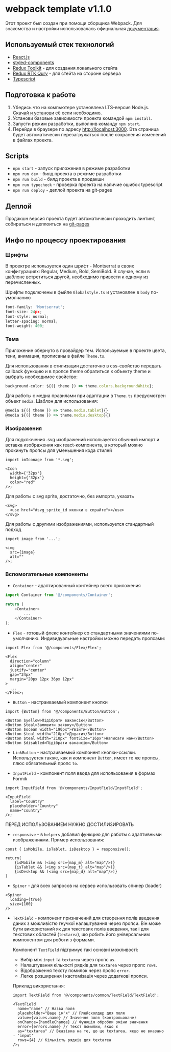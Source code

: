 # webpack template v1.1.0

Этот проект был создан при помощи сборщика Webpack. Для знакомства и настройки использовалась
официальная [документация](https://webpack.js.org/).

## Используемый стек технологий

- [React.js](https://react.dev/)
- [styled-components](https://styled-components.com/)
- [Redux Toolkit](https://redux-toolkit.js.org/) - для создания локального стейта
- [Redux RTK Qury](https://redux-toolkit.js.org/rtk-query/overview) - для стейта на стороне сервера
- [Typescript](https://www.typescriptlang.org/)

## Подготовка к работе

1. Убедись что на компьютере установлена LTS-версия Node.js.
   [Скачай и установи](https://nodejs.org/en/) её если необходимо.
2. Установи базовые зависимости проекта командой `npm install`.
3. Запусти режим разработки, выполнив команду `npm start`.
4. Перейди в браузере по адресу [http://localhost:3000](http://localhost:3000). Эта страница будет
   автоматически перезагружаться после сохранения изменений в файлах проекта.

## Scripts

- `npm start` - запуск приложения в режиме разработки
- `npm run dev` - билд проекта в режиме разработки
- `npm run build` - билд проекта в продакшн
- `npm run typecheck` - проверка проекта на наличие ошибок typescript
- `npm run deploy` - деплой проекта на git-pages

## Деплой

Продакшн версия проекта будет автоматически проходить линтинг, собираться и деплоиться на
[git-pages](https://labofcode.github.io/ypsilon-frontend/)

## Инфо по процессу проектирования

### Шрифты

В проектре используется один шрифт - Montserrat в своих конфигурациях: Regular, Medium, Bold,
SemiBold. В случае, если в шаблоне встретиться другой, необходимо привести к одному из
перечисленных.

Шрифты подключены в фыйле `Globalstyle.ts` и установлен в `body` по-умолчанию

```ts
font-family: 'Montserrat';
font-size: 24px;
font-style: normal;
letter-spacing: normal;
font-weight: 400;
```

### Тема

Приложение обернуто в провайдер тем. Используемые в проекте цвета, тени, анимация, прописаны в файле
`Theme.ts`.

Для использования в стилизации достаточно в css-свойство передать callback функцию и в пропсе theme
обратиться к объекту theme и выбрать необходимое свойство:

```ts
background-color: ${({ theme }) => theme.colors.backgroundWhite};
```

Для работы с медиа правилами при адаптации в `Theme.ts` предусмотрен объект `media`. Шаблон для
использования:

```ts
@media ${({ theme }) => theme.media.tablet}{}
@media ${({ theme }) => theme.media.desktop}{}
```

### Изображения

Для подключения .svg изображений используется обычный импорт и вставка изображения как
react-компонента, в который можно прокинуть пропсы для уменьшения кода стилей

```tsx
import imIconage from '*.svg';

<Icon
  width={'32px'}
  height={'32px'}
  color="red"
/>;
```

Для работы с svg sprite, достаточно, без импорта, указать

```tsx
<svg>
  <use href="#svg_sprite_id иконки в спрайте"></use>
</svg>
```

Для работы с другими изображениями, используется стандартный подход

```tsx
import image from '...';

<img
  src={image}
  alt=""
/>;
```

### Вспомогательные компоненты

- `Container` - адаптированный контейнер всего приложения

```ts
import Container from '@/components/Container';

return (
	<Container>
		...
	</Container>
);
```

- `Flex` - готовый флекс контейнер со стандартными значениями по-умолчанию. Индивидуальные настройки
  можно передать пропсами:

```tsx
import Flex from '@/components/Flex/Flex';

<Flex
  direction="column"
  align="center"
  justify="center"
  gap="24px"
  margin="20px 12px 36px 12px"
>
  ...
</Flex>;
```

- `Button` - настраиваемый компонент кнопки

```tsx
import {Button} from '@/components/Button/Button';

<Button $yellow>Підібрати вакансію</Button>
<Button $teal>Залишити заявку</Button>
<Button $ocean width="190px">Увійти</Button>
<Button $teal width="210px">Додати</Button>
<Button	$teal width="210px" fontSize="16px">Написати нам</Button>
<Button $disabled>Підібрати вакансію</Button>
```

- `LinkButton` - настраиваемый компонент кнопки-ссылки. Используется также, как и компонент
  `Button`, имеет те же пропсы, плюс обязательный пропс `to`.

- `InputField` - компонент поля ввода для использования в формах Formik

```tsx
import InputField from '@/components/InputField/InputField';

<InputField
  label="Country"
  placeholder="Country"
  name="country"
/>;
```

ПЕРЕД ИСПОЛЬЗОВАНИЕМ НУЖНО ДОСТИЛИЗИРОВАТЬ

- `responsive` - в `helpers` добавил функцию для работы с адаптивными изображениями. Пример
  использования:

```tsx
const { isMobile, isTablet, isDesktop } = responsive();

return(
	{isMobile && (<img src={map_m} alt="map"/>)}
	{isTablet && (<img src={map_t} alt="map"/>)}
	{isDesktop && (<img src={map_d} alt="map"/>)}
)
```

- `Spiner` - для всех запросов на сервер использовать спинер (loader)

```tsx
<Spiner
  loading={true}
  size={100}
/>
```

- `TextField` - компонент призначений для створення полів введення даних з можливістю гнучкої
  налаштування через пропси. Він може бути використаний як для текстових полів введення, так і для
  текстових областей (`textarea`), що робить його універсальним компонентом для роботи з формами.

  Компонент `TextField` підтримує такі основні можливості:

  - Вибір між `input` та `textarea` через пропс `as`.
  - Налаштування кількості рядків для `textarea` через пропс `rows`.
  - Відображення тексту помилок через пропс `error`.
  - Легке розширення і кастомізація через додаткові пропси.

  Приклад використання:

  ```tsx
  import TextField from '@/components/common/TextField/TextField';

  <TextField
    name="name" // Назва поля
    placeholder="Ваше ім'я" // Плейсхолдер для поля
    value={values.name} // Значення поля (контрольоване)
    onChange={handleChange} // Функція обробки зміни значення
    error={errors.name} // Текст помилки, якщо є
    as="textarea" // Вказівка на те, що це textarea, якщо не вказано - 'input'
    rows={4} // Кількість рядків для textarea
  />;
  ```
